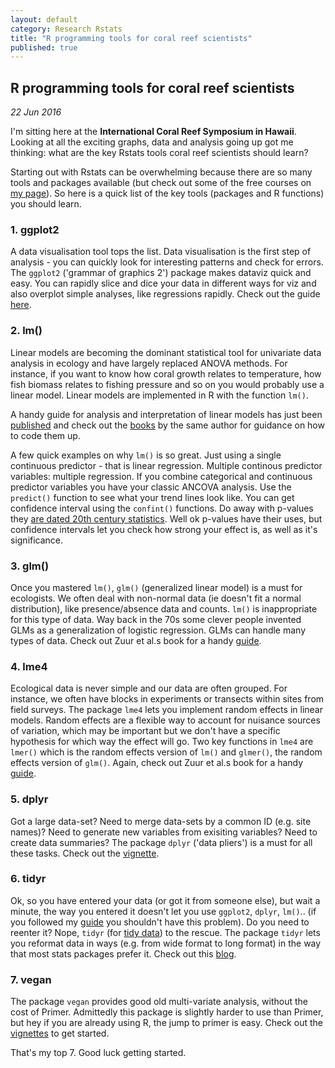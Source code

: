 ```yaml
---
layout: default
category: Research Rstats
title: "R programming tools for coral reef scientists"
published: true
---
```


## R programming tools for coral reef scientists

*22 Jun 2016*

I'm sitting here at the **International Coral Reef Symposium in Hawaii**. Looking at all the exciting graphs, data and analysis going up got me thinking: what are the key Rstats tools coral reef scientists should learn?

Starting out with Rstats can be overwhelming because there are so many tools and packages available (but check out some of the free courses on [my page](http://www.seascapemodels.org/Rstats/index.html#page_content)). So here is a quick list of the key tools (packages and R functions) you should learn.

### 1. ggplot2
A data visualisation tool tops the list. Data visualisation is the first step of analysis - you can quickly look for interesting patterns and check for errors. The `ggplot2` ('grammar of graphics 2') package makes dataviz quick and easy. You can rapidly slice and dice your data in different ways for viz and also overplot simple analyses, like regressions rapidly. Check out the guide [here](http://ggplot2.org/).

### 2. lm()
Linear models are becoming the dominant statistical tool for univariate data analysis in ecology and have largely replaced ANOVA methods. For instance, if you want to know how coral growth relates to temperature, how fish biomass relates to fishing pressure and so on you would probably use a linear model. Linear models are implemented in R with the function `lm()`.

A handy guide for analysis and interpretation of linear models has just been [published](http://onlinelibrary.wiley.com/doi/10.1111/2041-210X.12577/full) and check out the [books](http://www.springer.com/us/book/9780387874579) by the same author for guidance on how to code them up.

A few quick examples on why `lm()` is so great.
Just using a single continuous predictor - that is linear regression. Multiple continous predictor variables: multiple regression. If you combine categorical and continuous predictor variables you have your classic ANCOVA analysis.
Use the `predict()` function to see what your trend lines look like.
You can get confidence interval using the `confint()` functions. Do away with p-values they [are dated 20th century statistics](https://www.sciencenews.org/blog/context/experts-issue-warning-problems-p-values). Well ok p-values have their uses, but confidence intervals let you check how strong your effect is, as well as it's significance.

### 3. glm()
Once you mastered `lm()`, `glm()` (generalized linear model) is a must for ecologists. We often deal with non-normal data (ie doesn't fit a normal distribution), like presence/absence data and counts. `lm()` is inappropriate for this type of data. Way back in the 70s some clever people invented GLMs as a generalization of logistic regression. GLMs can handle many types of data.
Check out Zuur et al.s book for a handy [guide](http://www.springer.com/us/book/9780387874579).

### 4. lme4
Ecological data is never simple and our data are often grouped. For instance, we often have blocks in experiments or transects within sites from field surveys. The package `lme4` lets you implement random effects in linear models. Random effects are a flexible way to account for nuisance sources of variation, which may be important but we don't have a specific hypothesis for which way the effect will go.
Two key functions in `lme4` are `lmer()` which is the random effects version of `lm()` and `glmer()`, the random effects version of `glm()`.  Again, check out Zuur et al.s book for a handy [guide](http://www.springer.com/us/book/9780387874579).

### 5. dplyr
Got a large data-set? Need to merge data-sets by a common ID (e.g. site names)? Need to generate new variables from exisiting variables? Need to create data summaries? The package `dplyr` ('data pliers') is a must for all these tasks. Check out the [vignette](https://www.google.com/url?sa=t&rct=j&q=&esrc=s&source=web&cd=1&cad=rja&uact=8&ved=0ahUKEwi30ujy-7zNAhUP92MKHbxJCAsQFggeMAA&url=https%3A%2F%2Fcran.rstudio.com%2Fweb%2Fpackages%2Fdplyr%2Fvignettes%2Fintroduction.html&usg=AFQjCNH7Ylg3tLyDnOEXLKyYXT0tBfmUSQ&sig2=YhONDvPs6ZxLvnxJSVoCfw).

### 6. tidyr
Ok, so you have entered your data (or got it from someone else), but wait a minute, the way you entered it doesn't let you use `ggplot2`, `dplyr`, `lm()`.. (if you followed my [guide](http://www.seascapemodels.org/rstats%20rspatial/2015/11/13/data-commandments.html) you shouldn't have this problem).  Do you need to reenter it?
Nope, `tidyr` (for [tidy data](https://cran.r-project.org/web/packages/tidyr/vignettes/tidy-data.html)) to the rescue. The package `tidyr` lets you reformat data in ways (e.g. from wide format to long format) in the way that most stats packages prefer it. Check out this [blog](https://blog.rstudio.org/2014/07/22/introducing-tidyr/).

### 7. vegan
The package `vegan` provides good old multi-variate analysis, without the cost of Primer. Admittedly this package is slightly harder to use than Primer, but hey if you are already using R, the jump to primer is easy. Check out the [vignettes](https://cran.r-project.org/web/packages/vegan/vignettes/) to get started.

That's my top 7. Good luck getting started.
